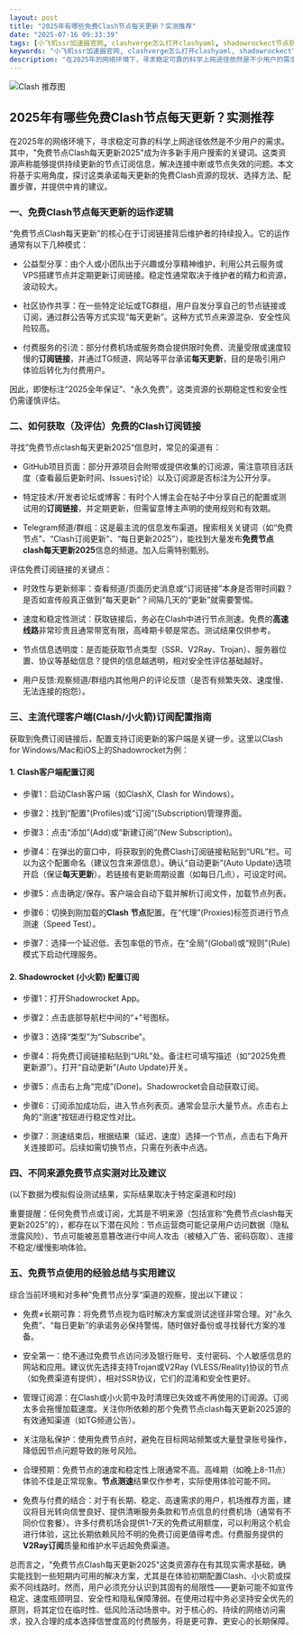 ```yaml
---
layout: post
title: "2025年有哪些免费Clash节点每天更新？实测推荐"
date: "2025-07-16 09:33:39"
tags: [小飞机ssr加速器官网, clashverge怎么打开clashyaml, shadowrockect节点获取, Clash链接显示没有配置文件是怎么回事, clash干什么用的]
keywords: "小飞机ssr加速器官网, clashverge怎么打开clashyaml, shadowrockect节点获取, Clash链接显示没有配置文件是怎么回事, clash干什么用的"
description: "在2025年的网络环境下，寻求稳定可靠的科学上网途径依然是不少用户的需求。其中，"免费节点Clash每天更新2025"成为许多新手用户搜索的关键词。这类资源声称能够提供持续更新的节点订阅信息，解决连接中断或节点失效的问题。本文将基于实用角度，探讨这类承诺每天更新的免费Clash资源的现状、选择方法、配置步骤，并提供中肯的建议。"
---
```


![Clash 推荐图](https://clashjd.github.io/assets/img/稳定订阅机场推荐.png)

## 2025年有哪些免费Clash节点每天更新？实测推荐

在2025年的网络环境下，寻求稳定可靠的科学上网途径依然是不少用户的需求。其中，"免费节点Clash每天更新2025"成为许多新手用户搜索的关键词。这类资源声称能够提供持续更新的节点订阅信息，解决连接中断或节点失效的问题。本文将基于实用角度，探讨这类承诺每天更新的免费Clash资源的现状、选择方法、配置步骤，并提供中肯的建议。

### 一、免费Clash节点每天更新的运作逻辑

“免费节点Clash每天更新”的核心在于订阅链接背后维护者的持续投入。它的运作通常有以下几种模式：

- 公益型分享：由个人或小团队出于兴趣或分享精神维护，利用公共云服务或VPS搭建节点并定期更新订阅链接。稳定性通常取决于维护者的精力和资源，波动较大。

- 社区协作共享：在一些特定论坛或TG群组，用户自发分享自己的节点链接或订阅，通过群公告等方式实现“每天更新”。这种方式节点来源混杂、安全性风险较高。

- 付费服务的引流：部分付费机场或服务商会提供限时免费、流量受限或速度较慢的**订阅链接**，并通过TG频道、网站等平台承诺**每天更新**，目的是吸引用户体验后转化为付费用户。

因此，即使标注“2025全年保证”、“永久免费”，这类资源的长期稳定性和安全性仍需谨慎评估。

### 二、如何获取（及评估）免费的Clash订阅链接

寻找”免费节点clash每天更新2025“信息时，常见的渠道有：

- GitHub项目页面：部分开源项目会附带或提供收集的订阅源，需注意项目活跃度（查看最后更新时间、Issues讨论）以及订阅源是否标注为公开分享。

- 特定技术/开发者论坛或博客：有时个人博主会在帖子中分享自己的配置或测试用的**订阅链接**，并定期更新，但需留意博主声明的使用规则和有效期。

- Telegram频道/群组：这是最主流的信息发布渠道。搜索相关关键词（如“免费节点”、“Clash订阅更新”、“每日更新2025”），能找到大量发布**免费节点clash每天更新2025**信息的频道。加入后需特别甄别。

评估免费订阅链接的关键点：

- 时效性与更新频率：查看频道/页面历史消息或“订阅链接”本身是否带时间戳？是否如宣传般真正做到“每天更新”？间隔几天的“更新”就需要警惕。

- 速度和稳定性测试：获取链接后，务必在Clash中进行节点测速。免费的**高速线路**非常珍贵且通常带宽有限，高峰期卡顿是常态。测试结果仅供参考。

- 节点信息透明度：是否能获取节点类型（SSR、V2Ray、Trojan）、服务器位置、协议等基础信息？提供的信息越透明，相对安全性评估基础越好。

- 用户反馈:观察频道/群组内其他用户的评论反馈（是否有频繁失效、速度慢、无法连接的抱怨）。

### 三、主流代理客户端(Clash/小火箭)订阅配置指南

获取到免费订阅链接后，配置支持订阅更新的客户端是关键一步。这里以Clash for Windows/Mac和iOS上的Shadowrocket为例：

#### 1. Clash客户端配置订阅

- 步骤1：启动Clash客户端（如ClashX, Clash for Windows）。

- 步骤2：找到“配置”(Profiles)或“订阅”(Subscription)管理界面。

- 步骤3：点击“添加”(Add)或“新建订阅”(New Subscription)。

- 步骤4：在弹出的窗口中，将获取到的免费Clash订阅链接粘贴到“URL”栏。可以为这个配置命名（建议包含来源信息）。确认“自动更新”(Auto Update)选项开启（保证**每天更新**）。若链接有更新周期设置（如每日几点），可设定时间。

- 步骤5：点击确定/保存。客户端会自动下载并解析订阅文件，加载节点列表。

- 步骤6：切换到刚加载的**Clash 节点**配置。在“代理”(Proxies)标签页进行节点测速（Speed Test）。

- 步骤7：选择一个延迟低、丢包率低的节点，在“全局”(Global)或“规则”(Rule)模式下启动代理服务。

#### 2. Shadowrocket (小火箭) 配置订阅

- 步骤1：打开Shadowrocket App。

- 步骤2：点击底部导航栏中间的“+”号图标。

- 步骤3：选择“类型”为“Subscribe”。

- 步骤4：将免费订阅链接粘贴到“URL”处。备注栏可填写描述（如“2025免费更新源”）。打开“自动更新”(Auto Update)开关。

- 步骤5：点击右上角“完成”(Done)。Shadowrocket会自动获取订阅。

- 步骤6：订阅添加成功后，进入节点列表页。通常会显示大量节点。点击右上角的“测速”按钮进行稳定性对比。

- 步骤7：测速结束后，根据结果（延迟、速度）选择一个节点，点击右下角开关连接即可。后续如需切换节点，只需在列表中点选。

### 四、不同来源免费节点实测对比及建议

(以下数据为模拟假设测试结果，实际结果取决于特定渠道和时段)

重要提醒：任何免费节点或订阅，尤其是不明来源（包括宣称“免费节点clash每天更新2025”的），都存在以下潜在风险：节点运营商可能记录用户访问数据（隐私泄露风险）、节点可能被恶意篡改进行中间人攻击（被植入广告、密码窃取）、连接不稳定/缓慢影响体验。

### 五、免费节点使用的经验总结与实用建议

综合当前环境和对多种”免费节点分享“渠道的观察，提出以下建议：

- 免费≠长期可靠：将免费节点视为临时解决方案或测试途径非常合理。对“永久免费”、“每日更新”的承诺务必保持警惕，随时做好备份或寻找替代方案的准备。

- 安全第一：绝不通过免费节点访问涉及银行账号、支付密码、个人敏感信息的网站和应用。建议优先选择支持Trojan或V2Ray (VLESS/Reality)协议的节点（如免费渠道有提供），相对SSR协议，它们的混淆和安全性更好。

- 管理订阅源：在Clash或小火箭中及时清理已失效或不再使用的订阅源。订阅太多会拖慢加载速度。关注你所依赖的那个免费节点clash每天更新2025源的有效通知渠道（如TG频道公告）。

- 关注隐私保护：使用免费节点时，避免在目标网站频繁或大量登录账号操作，降低因节点问题导致的账号风险。

- 合理预期：免费节点的速度和稳定性上限通常不高。高峰期（如晚上8-11点）体验不佳是正常现象。**节点测速**结果仅作参考，实际使用体验可能不同。

- 免费与付费的结合：对于有长期、稳定、高速需求的用户，机场推荐方面，建议将目光转向信誉良好、提供清晰服务条款和节点信息的付费机场（通常有不同价位套餐）。许多付费机场会提供1-7天的免费试用额度，可以利用这个机会进行体验，这比长期依赖风险不明的免费订阅更值得考虑。付费服务提供的**V2Ray订阅**质量和维护水平远超免费渠道。

总而言之，"免费节点Clash每天更新2025"这类资源存在有其现实需求基础，确实能找到一些短期内可用的解决方案，尤其是在体验初期配置Clash、小火箭或探索不同线路时。然而，用户必须充分认识到其固有的局限性——更新可能不如宣传稳定、速度瓶颈明显、安全性和隐私保障薄弱。在使用过程中务必坚持安全优先的原则，将其定位在临时性、低风险活动场景中。对于核心的、持续的网络访问需求，投入合理的成本选择信誉度高的付费服务，将是更可靠、更安心的长期保障。